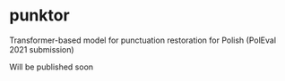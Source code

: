 # punktor
Transformer-based model for punctuation restoration for Polish (PolEval 2021 submission)

Will be published soon
